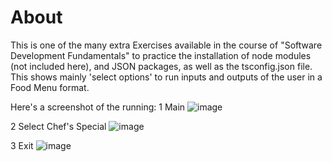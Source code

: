 # About

This is one of the many extra Exercises available in the course of "Software Development Fundamentals" to practice the installation of node modules (not included here), and JSON packages, as well as the tsconfig.json file. This shows mainly 'select options' to run inputs and outputs of the user in a Food Menu format.

Here's a screenshot of the running:
1 Main
![image](image.png)

2 Select Chef's Special
![image](image.png)

3 Exit
![image](image.png)
